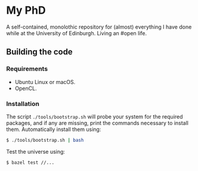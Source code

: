 # My PhD

A self-contained, monolothic repository for (almost) everything I have done while at the University of Edinburgh. Living an #open life.


## Building the code

### Requirements

* Ubuntu Linux or macOS.
* OpenCL.


### Installation

The script `./tools/bootstrap.sh` will probe your system for the required packages, and if any are missing, print the commands necessary to install them. Automatically install them using:

```sh
$ ./tools/bootstrap.sh | bash
```

Test the universe using:

```
$ bazel test //...
```
